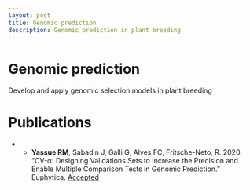```yaml
---
layout: post
title: Genomic prediction
description: Genomic prediction in plant breeding
---
```


# Genomic prediction

Develop and apply genomic selection models in plant breeding

# Publications 

* * **Yassue RM**, Sabadin J, Galli G, Alves FC,  Fritsche-Neto, R. 2020. “CV-α: Designing Validations Sets to Increase the Precision and Enable Multiple Comparison Tests in Genomic Prediction.” Euphytica.  [Accepted](http://dx.doi.org/10.1101/2020.11.11.376343)
